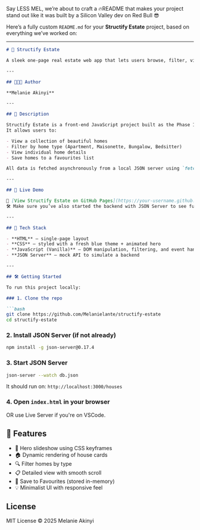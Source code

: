 Say LESS MEL, we’re about to craft a 🔥README that makes your project stand out like it was built by a Silicon Valley dev on Red Bull 😎

Here’s a fully custom `README.md` for your **Structify Estate** project, based on everything we’ve worked on:

---

````md
# 🏡 Structify Estate

A sleek one-page real estate web app that lets users browse, filter, view details, and save dream homes — all powered by a local JSON server backend.

---

## 👩🏽‍💻 Author

**Melanie Akinyi**

---

## 📖 Description

Structify Estate is a front-end JavaScript project built as the Phase 1 Final for Moringa School.  
It allows users to:

- View a collection of beautiful homes
- Filter by home type (Apartment, Maisonette, Bungalow, Bedsitter)
- View individual home details
- Save homes to a favourites list

All data is fetched asynchronously from a local JSON server using `fetch()` and rendered dynamically.

---

## 🚀 Live Demo

🔗 [View Structify Estate on GitHub Pages](https://your-username.github.io/structify-estate)  
🛠️ Make sure you’ve also started the backend with JSON Server to see full functionality.

---

## 🧰 Tech Stack

- **HTML** — single-page layout
- **CSS** — styled with a fresh blue theme + animated hero
- **JavaScript (Vanilla)** — DOM manipulation, filtering, and event handling
- **JSON Server** — mock API to simulate a backend

---

## 🛠️ Getting Started

To run this project locally:

### 1. Clone the repo

```bash
git clone https://github.com/Melanielante/structify-estate
cd structify-estate
````

### 2. Install JSON Server (if not already)

```bash
npm install -g json-server@0.17.4
```

### 3. Start JSON Server

```bash
json-server --watch db.json
```

It should run on: `http://localhost:3000/houses`

### 4. Open `index.html` in your browser

OR use Live Server if you're on VSCode.



## 🧠 Features

* 💫 Hero slideshow using CSS keyframes
* 🏠 Dynamic rendering of house cards
* 🔍 Filter homes by type
* 📋 Detailed view with smooth scroll
* 💙 Save to Favourites (stored in-memory)
* 💡 Minimalist UI with responsive feel



## License

MIT License
© 2025 Melanie Akinyi
